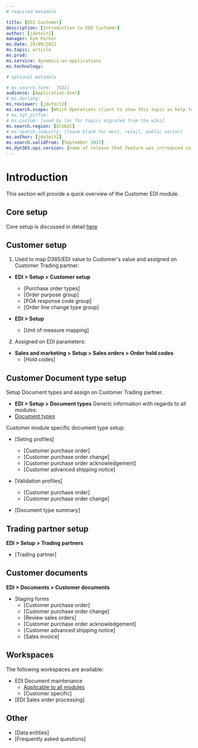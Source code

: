 ```yaml
---
# required metadata

title: [EDI Customer]
description: [Introduction to EDI Customer]
author: [jdutoit2]
manager: Kym Parker
ms.date: 29/09/2021
ms.topic: article
ms.prod: 
ms.service: dynamics-ax-applications
ms.technology: 

# optional metadata

# ms.search.form:  [EDI]
audience: [Application User]
# ms.devlang: 
ms.reviewer: [jdutoit2]
ms.search.scope: [Which Operations client to show this topic as help for, to be set by content strategist, see list here: https://microsoft.sharepoint.com/teams/DynDoc/_layouts/15/WopiFrame.aspx?sourcedoc={23419e1c-eb64-42e9-aa9b-79875b428718}&action=edit&wd=target%28Core%20Dynamics%20AX%20CP%20requirements%2Eone%7C4CC185C0%2DEFAA%2D42CD%2D94B9%2D8F2A45E7F61A%2FVersions%20list%20for%20docs%20topics%7CC14BE630%2D5151%2D49D6%2D8305%2D554B5084593C%2F%29]
# ms.tgt_pltfrm: 
# ms.custom: [used by loc for topics migrated from the wiki]
ms.search.region: [Global]
# ms.search.industry: [leave blank for most, retail, public sector]
ms.author: [jdutoit2]
ms.search.validFrom: [September 2017]
ms.dyn365.ops.version: [name of release that feature was introduced in, see list here: https://microsoft.sharepoint.com/teams/DynDoc/_layouts/15/WopiFrame.aspx?sourcedoc={23419e1c-eb64-42e9-aa9b-79875b428718}&action=edit&wd=target%28Core%20Dynamics%20AX%20CP%20requirements%2Eone%7C4CC185C0%2DEFAA%2D42CD%2D94B9%2D8F2A45E7F61A%2FVersions%20list%20for%20docs%20topics%7CC14BE630%2D5151%2D49D6%2D8305%2D554B5084593C%2F%29]
---
```


# Introduction
This section will provide a quick overview of the Customer EDI module.

## Core setup
Core setup is discussed in detail [here](../../CORE/Setup/Setup%20overview.md)

## Customer setup
1. Used to map D365/EDI value to Customer's value and assigned on Customer Trading partner: <br>
- **EDI > Setup > Customer setup**
	- [Purchase order types]
	- [Order purpose group]
	- [POA response code group]
	- [Order line change type group]

- **EDI > Setup**
	- [Unit of measure mapping]

2. Assigned on EDI parameters:
- **Sales and marketing > Setup > Sales orders > Order hold codes**
	- [Hold codes]

## Customer Document type setup
Setup Document types and assign on Customer Trading partner.
- **EDI > Setup > Document types**
Generic information with regards to all modules:
- [Document types](../../CORE/Setup/Document%20types.md)

Customer module specific document type setup:
- [Seting profiles]
	- [Customer purchase order]
	- [Customer purchase order change]
	- [Customer purchase order acknowledgement]
	- [Customer advanced shipping notice]
- [Validation profiles]
	- [Customer purchase order]
	- [Customer purchase order change]
	
- [Document type summary]

## Trading partner setup
**EDI > Setup > Trading partners**
- [Trading partner]

## Customer documents
**EDI > Documents > Customer documents**
- Staging forms
	- [Customer purchase order]
	- [Customer purchase order change]
	- [Review sales orders]
	- [Customer purchase order acknowledgement]
	- [Customer advanced shipping notice]
	- [Sales invoice]

## Workspaces
The following workspaces are available:
- EDI Document maintenance
	- [Applicable to all modules](../../CORE/WORKSPACES/EDI%20Document%20maintenance%20workspace.md)
	- [Customer specific]
- [EDI Sales order processing]

## Other
- [Data entities]
- [Frequently asked questions]
